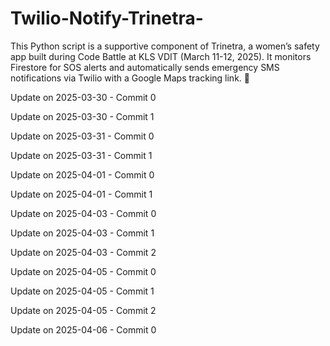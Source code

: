 # Twilio-Notify-Trinetra-
  This Python script is a supportive component of Trinetra, a women’s safety app built during Code Battle at KLS VDIT (March 11-12, 2025). It monitors Firestore for SOS alerts and automatically sends emergency SMS notifications via Twilio with a Google Maps tracking link. 🚀

Update on 2025-03-30 - Commit 0

Update on 2025-03-30 - Commit 1

Update on 2025-03-31 - Commit 0

Update on 2025-03-31 - Commit 1

Update on 2025-04-01 - Commit 0

Update on 2025-04-01 - Commit 1

Update on 2025-04-03 - Commit 0

Update on 2025-04-03 - Commit 1

Update on 2025-04-03 - Commit 2

Update on 2025-04-05 - Commit 0

Update on 2025-04-05 - Commit 1

Update on 2025-04-05 - Commit 2

Update on 2025-04-06 - Commit 0

